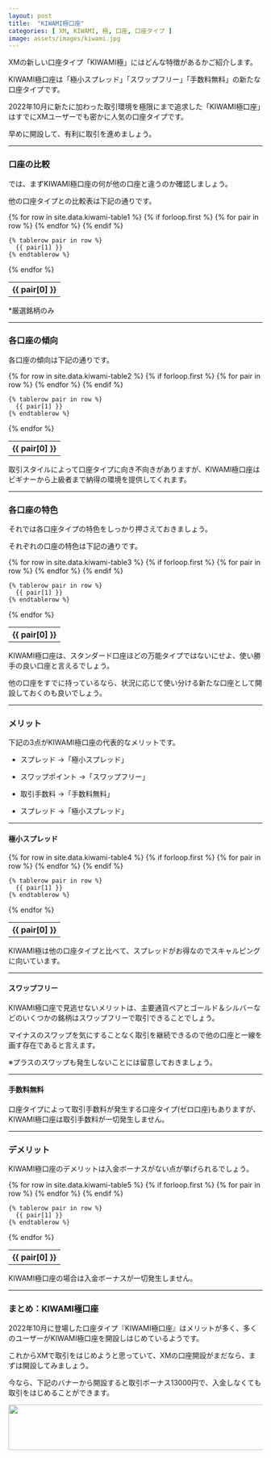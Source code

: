 ```yaml
---
layout: post
title:  "KIWAMI極口座"
categories: [ XM, KIWAMI, 極, 口座, 口座タイプ ]
image: assets/images/kiwami.jpg
---
```


XMの新しい口座タイプ「KIWAMI極」にはどんな特徴があるかご紹介します。

KIWAMI極口座は「極小スプレッド」「スワップフリー」「手数料無料」の新たな口座タイプです。

2022年10月に新たに加わった取引環境を極限にまで追求した「KIWAMI極口座」はすでにXMユーザーでも密かに人気の口座タイプです。

早めに開設して、有利に取引を進めましょう。

<hr>

### 口座の比較

では、まずKIWAMI極口座の何が他の口座と違うのか確認しましょう。

他の口座タイプとの比較表は下記の通りです。

<table>
  {% for row in site.data.kiwami-table1 %}
    {% if forloop.first %}
    <tr>
      {% for pair in row %}
        <th>{{ pair[0] }}</th>
      {% endfor %}
    </tr>
    {% endif %}

    {% tablerow pair in row %}
      {{ pair[1] }}
    {% endtablerow %}
  {% endfor %}
</table>

*厳選銘柄のみ

<hr>

### 各口座の傾向

各口座の傾向は下記の通りです。

<table>
  {% for row in site.data.kiwami-table2 %}
    {% if forloop.first %}
    <tr>
      {% for pair in row %}
        <th>{{ pair[0] }}</th>
      {% endfor %}
    </tr>
    {% endif %}

    {% tablerow pair in row %}
      {{ pair[1] }}
    {% endtablerow %}
  {% endfor %}
</table>

取引スタイルによって口座タイプに向き不向きがありますが、KIWAMI極口座はビギナーから上級者まで納得の環境を提供してくれます。


<hr>

### 各口座の特色

それでは各口座タイプの特色をしっかり押さえておきましょう。

それぞれの口座の特色は下記の通りです。

<table>
  {% for row in site.data.kiwami-table3 %}
    {% if forloop.first %}
    <tr>
      {% for pair in row %}
        <th>{{ pair[0] }}</th>
      {% endfor %}
    </tr>
    {% endif %}

    {% tablerow pair in row %}
      {{ pair[1] }}
    {% endtablerow %}
  {% endfor %}
</table>

KIWAMI極口座は、スタンダード口座ほどの万能タイプではないにせよ、使い勝手の良い口座と言えるでしょう。

他の口座をすでに持っているなら、状況に応じて使い分ける新たな口座として開設しておくのも良いでしょう。

<hr>

### メリット


下記の3点がKIWAMI極口座の代表的なメリットです。

- スプレッド →「極小スプレッド」

- スワップポイント →「スワップフリー」

- 取引手数料 →「手数料無料」

- スプレッド →「極小スプレッド」

<hr>

#### 極小スプレッド

<table>
  {% for row in site.data.kiwami-table4 %}
    {% if forloop.first %}
    <tr>
      {% for pair in row %}
        <th>{{ pair[0] }}</th>
      {% endfor %}
    </tr>
    {% endif %}

    {% tablerow pair in row %}
      {{ pair[1] }}
    {% endtablerow %}
  {% endfor %}
</table>

KIWAMI極は他の口座タイプと比ベて、スプレッドがお得なのでスキャルピングに向いています。

<hr>

#### スワップフリー

KIWAMI極口座で見逃せないメリットは、主要通貨ペアとゴールド＆シルバーなどのいくつかの銘柄はスワップフリーで取引できることでしょう。

マイナスのスワップを気にすることなく取引を継続できるので他の口座と一線を画す存在であると言えます。

※プラスのスワップも発生しないことには留意しておきましょう。

<hr>

#### 手数料無料

口座タイプによって取引手数料が発生する口座タイプ(ゼロ口座)もありますが、KIWAMI極口座は取引手数料が一切発生しません。


<hr>

### デメリット

KIWAMI極口座のデメリットは入金ボーナスがない点が挙げられるでしょう。

<table>
  {% for row in site.data.kiwami-table5 %}
    {% if forloop.first %}
    <tr>
      {% for pair in row %}
        <th>{{ pair[0] }}</th>
      {% endfor %}
    </tr>
    {% endif %}

    {% tablerow pair in row %}
      {{ pair[1] }}
    {% endtablerow %}
  {% endfor %}
</table>

KIWAMI極口座の場合は入金ボーナスが一切発生しません。

<hr>

### まとめ：KIWAMI極口座

2022年10月に登場した口座タイプ『KIWAMI極口座』はメリットが多く、多くのユーザーがKIWAMI極口座を開設しはじめているようです。

これからXMで取引をはじめようと思っていて、XMの口座開設がまだなら、まずは開設してみましょう。

今なら、下記のバナーから開設すると取引ボーナス13000円で、入金しなくても取引をはじめることができます。

<a href="https://clicks.affstrack.com/c?m=9257&c=550036" referrerpolicy="no-referrer-when-downgrade"><img src="https://ads.affstrack.com/i/9257?c=550036" width="728" height="90" referrerpolicy="no-referrer-when-downgrade"/></a>

